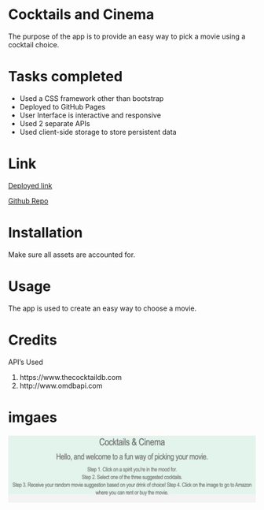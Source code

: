 # Cocktails and Cinema
The purpose of the app is to provide an easy way to pick a movie using a cocktail choice. 

# Tasks completed 
<ul> 
<li> Used a CSS framework other than bootstrap </li>
<li>Deployed to GitHub Pages </li>
<li>User Interface is interactive and responsive </li>
<li>Used 2 separate APIs </li>
<li>Used client-side storage to store persistent data </li> 
</ul>


# Link
 
<a href="https://eisforgene.github.io/cocktails-cinema/" target="_blank">Deployed link </a>

<a href="https://github.com/eisforgene/cocktails-cinema" target="_blank"> Github Repo </a>

# Installation 
Make sure all assets are accounted for. 


# Usage 
The app is used to create an easy way to choose a movie.  


# Credits 
API’s Used 
<ol>
<li> https://www.thecocktaildb.com</li>
<li>http://www.omdbapi.com </li>
</ol>

# imgaes 
<img src="assets/Untitled.jpg" alt="">
